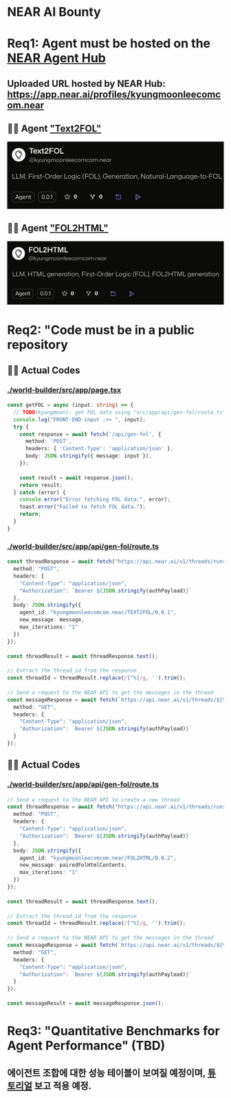 # NEAR AI Bounty

# Req1: Agent must be hosted on the [NEAR Agent Hub](https://app.near.ai/agents)

## Uploaded URL hosted by NEAR Hub: https://app.near.ai/profiles/kyungmoonleecomcom.near

## 🙋‍♂️ Agent ["Text2FOL"](https://app.near.ai/agents/kyungmoonleecomcom.near/Text2FOL/latest)
<p align="center">
  <img src="./src/nearai_agent_text2fol.png" alt="Agent Text2FOL">
</p>

## 🙋‍♀️ Agent ["FOL2HTML"](https://app.near.ai/agents/kyungmoonleecomcom.near/FOL2HTML/latest)
<p align="center">
  <img src="./src/nearai_agent_fol2html.png" alt="Agent FOL2HTML">
</p>

# Req2: "Code must be in a public repository

## 🙋‍♂️ Actual Codes
### [./world-builder/src/app/page.tsx](https://github.com/ainize-team/imperatorofmars/blob/main/world-builder/src/app/page.tsx#L123-L140)
```typescript
const getFOL = async (input: string) => {
  // TODO(kyungmoon): get FOL data using "src/app/api/gen-fol/route.ts" using input 
  console.log("FRONT-END input :>> ", input);
  try {
    const response = await fetch('/api/gen-fol', {
      method: 'POST',
      headers: { 'Content-Type': 'application/json' },
      body: JSON.stringify({ message: input }),
    });

    const result = await response.json();
    return result;
  } catch (error) {
    console.error("Error fetching FOL data:", error);
    toast.error("Failed to fetch FOL data.");
    return;
  }
}
```

### [./world-builder/src/app/api/gen-fol/route.ts](https://github.com/ainize-team/imperatorofmars/blob/main/world-builder/src/app/api/gen-fol/route.ts#L17-L44)
```typescript
const threadResponse = await fetch("https://api.near.ai/v1/threads/runs", {
  method: "POST",
  headers: {
    "Content-Type": "application/json",
    "Authorization": `Bearer ${JSON.stringify(authPayload)}`
  },
  body: JSON.stringify({
    agent_id: "kyungmoonleecomcom.near/TEXT2FOL/0.0.1", 
    new_message: message,
    max_iterations: "1"
  })
});

const threadResult = await threadResponse.text();

// Extract the thread_id from the response
const threadId = threadResult.replace(/["%]/g, '').trim();

// Send a request to the NEAR API to get the messages in the thread
const messageResponse = await fetch(`https://api.near.ai/v1/threads/${threadId}/messages`, {
  method: "GET",
  headers: {
    "Content-Type": "application/json",
    "Authorization": `Bearer ${JSON.stringify(authPayload)}`
  }
});
```

## 🙋‍♀️ Actual Codes
### [./world-builder/src/app/api/gen-fol/route.ts](https://github.com/ainize-team/imperatorofmars/blob/feature/kyungmoon/nearai-bounty/world-builder/src/app/api/gen-html/route.ts#L28-L56)
```typescript
// Send a request to the NEAR API to create a new thread
const threadResponse = await fetch("https://api.near.ai/v1/threads/runs", {
  method: "POST",
  headers: {
    "Content-Type": "application/json",
    "Authorization": `Bearer ${JSON.stringify(authPayload)}`
  },
  body: JSON.stringify({
    agent_id: "kyungmoonleecomcom.near/FOL2HTML/0.0.2", 
    new_message: pairedFolHtmlContents,
    max_iterations: "1"
  })
});

const threadResult = await threadResponse.text();

// Extract the thread_id from the response
const threadId = threadResult.replace(/["%]/g, '').trim();

// Send a request to the NEAR API to get the messages in the thread
const messageResponse = await fetch(`https://api.near.ai/v1/threads/${threadId}/messages`, {
  method: "GET",
  headers: {
    "Content-Type": "application/json",
    "Authorization": `Bearer ${JSON.stringify(authPayload)}`
  }
});

const messageResult = await messageResponse.json();
```

# Req3: "Quantitative Benchmarks for Agent Performance" (TBD)
## 에이전트 조합에 대한 성능 테이블이 보여질 예정이며, [튜토리얼](https://docs.near.ai/models/benchmarks_and_evaluations) 보고 적용 예정.

